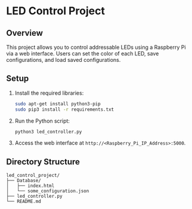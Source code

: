 # LED Control Project

## Overview
This project allows you to control addressable LEDs using a Raspberry Pi via a web interface. Users can set the color of each LED, save configurations, and load saved configurations.

## Setup
1. Install the required libraries:
    ```bash
    sudo apt-get install python3-pip
    sudo pip3 install -r requirements.txt
    ```
2. Run the Python script:
    ```bash
    python3 led_controller.py
    ```
3. Access the web interface at `http://<Raspberry_Pi_IP_Address>:5000`.

## Directory Structure
```plaintext
led_control_project/
├── Database/
│   ├── index.html
│   └── some_configuration.json
├── led_controller.py
└── README.md
